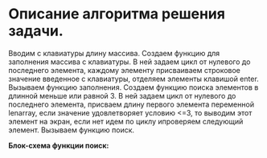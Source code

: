 # Описание алгоритма решения задачи.

Вводим с клавиатуры длину массива.
Создаем функцию для заполнения массива с клавиатуры.
В ней задаем цикл от нулевого до последнего элемента,
каждому элементу присваиваем строковое значение введенное с клавиатуры,
отделяем элементы клавишой enter.
Вызываем функцию заполнения.
Создаем функцию поиска элементов в длинной меньше или равной 3.
В ней задаем цикл от нулевого до последнего элемента,
присваем длину первого элемента переменной lenarray,
если значение удовлетворяет условию <=3, то выводим этот элемент на экран,
если нет идем по циклу ипроверяем следующий элемент.
Вызываем функцию поиск.

**Блок-схема функции поиск:**

